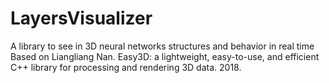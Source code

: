 # LayersVisualizer
A library to see in 3D neural networks structures and behavior in real time
Based on 
Liangliang Nan. 
Easy3D: a lightweight, easy-to-use, and efficient C++ library for processing and rendering 3D data. 
2018.
